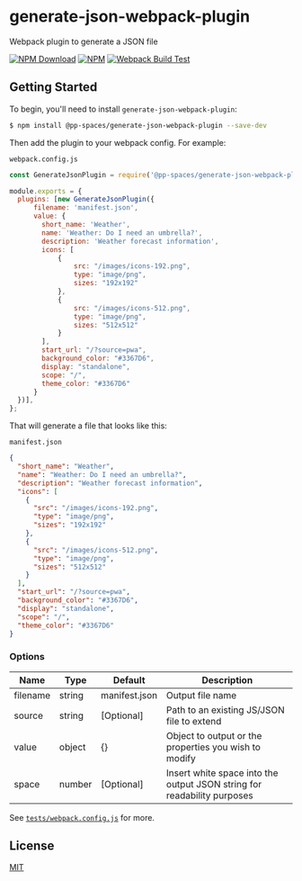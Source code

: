 # generate-json-webpack-plugin
Webpack plugin to generate a JSON file

[![NPM Download][npm-dl-badge]][npm-url]
[![NPM][npm-badge]][npm-url]
[![Webpack Build Test][github-action-badge]][github-action-url]

## Getting Started
To begin, you'll need to install `generate-json-webpack-plugin`:

```sh
$ npm install @pp-spaces/generate-json-webpack-plugin --save-dev
```

Then add the plugin to your webpack config. For example:

`webpack.config.js`

```js
const GenerateJsonPlugin = require('@pp-spaces/generate-json-webpack-plugin');

module.exports = {
  plugins: [new GenerateJsonPlugin({
      filename: 'manifest.json',
      value: {
        short_name: 'Weather',
        name: 'Weather: Do I need an umbrella?',
        description: 'Weather forecast information',
        icons: [
            {
                src: "/images/icons-192.png",
                type: "image/png",
                sizes: "192x192"
            },
            {
                src: "/images/icons-512.png",
                type: "image/png",
                sizes: "512x512"
            }
        ],
        start_url: "/?source=pwa",
        background_color: "#3367D6",
        display: "standalone",
        scope: "/",
        theme_color: "#3367D6"
      }
  })],
};
```

That will generate a file that looks like this:

`manifest.json`

```json
{
  "short_name": "Weather",
  "name": "Weather: Do I need an umbrella?",
  "description": "Weather forecast information",
  "icons": [
    {
      "src": "/images/icons-192.png",
      "type": "image/png",
      "sizes": "192x192"
    },
    {
      "src": "/images/icons-512.png",
      "type": "image/png",
      "sizes": "512x512"
    }
  ],
  "start_url": "/?source=pwa",
  "background_color": "#3367D6",
  "display": "standalone",
  "scope": "/",
  "theme_color": "#3367D6"
}
```

### Options

| Name     | Type   | Default       | Description                                                             |
| -------- | ------ | ------------- | ----------------                                                        |
| filename | string | manifest.json | Output file name                                                        |
| source   | string | \[Optional\]  | Path to an existing JS/JSON file to extend                              |
| value    | object | {}            | Object to output or the properties you wish to modify                   |
| space    | number | \[Optional\]  | Insert white space into the output JSON string for readability purposes |

See [`tests/webpack.config.js`](tests/webpack.config.js) for more.

## License
[MIT](LICENSE)

<!-- Variables -->
[github-action-badge]: https://github.com/socheatsok78/generate-json-webpack-plugin/workflows/Webpack%20Build%20Test/badge.svg
[github-action-url]: https://github.com/socheatsok78/generate-json-webpack-plugin/actions?query=workflow%3A%22Webpack+Build+Test%22

[npm-url]: https://www.npmjs.com/package/@pp-spaces/generate-json-webpack-plugin
[npm-badge]: https://badgen.net/npm/v/@pp-spaces/generate-json-webpack-plugin
[npm-dl-badge]: https://img.shields.io/npm/dm/@pp-spaces/generate-json-webpack-plugin
